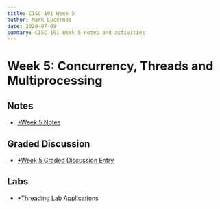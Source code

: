 ```yaml
---
title: CISC 191 Week 5
author: Mark Lucernas
date: 2020-07-09
summary: CISC 191 Week 5 notes and activities
---
```



# Week 5: Concurrency, Threads and Multiprocessing

## Notes

  - [+Week 5 Notes](notes/index)


## Graded Discussion

  - [+Week 5 Graded Discussion Entry](graded_discussion)


## Labs

  - [+Threading Lab Applications](threading_lab)

